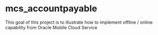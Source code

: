 # mcs_accountpayable

This goal of this project is to illustrate how to implement offline / online capability from Oracle Mobile Cloud Service
